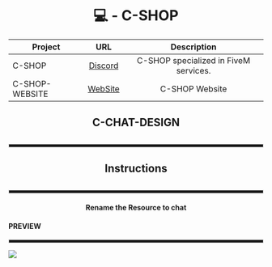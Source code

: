 <div align="center">
  
  <h1>💻 - C-SHOP</h1>

| Project        | URL           | Description |
| ------------- |:-------------:|:--------------:|
| C-SHOP      | [Discord](https://discord.gg/Td6GzBSU9y) | C-SHOP specialized in FiveM services. |
| C-SHOP-WEBSITE | [WebSite](https://maincode-shop.es/) | C-SHOP Website |

</h4>
  
<h2>C-CHAT-DESIGN<h2>

<hr style="height:5px; border: 1px solid #ccc;">
  
<h2>Instructions<h2>
  
  <h4>

<hr style="height:5px; border: 1px solid #ccc;">
  
  <h4>Rename the Resource to chat</h4>
  
<div align = "left">
  <h4>PREVIEW</h4>  
  <hr style="height:5px; border: 1px solid #ccc;">
  <img src = "https://cdn.discordapp.com/attachments/797530806243295272/884430392055181332/unknown.png">
</div>
  
</div>

